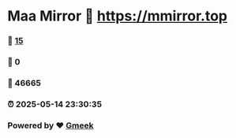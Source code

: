 # Maa Mirror :link: https://mmirror.top 
### :page_facing_up: [15](https://mmirror.top/tag.html) 
### :speech_balloon: 0 
### :hibiscus: 46665 
### :alarm_clock: 2025-05-14 23:30:35 
### Powered by :heart: [Gmeek](https://github.com/Meekdai/Gmeek)
